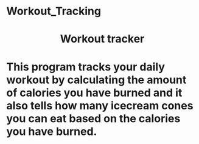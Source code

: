 # Workout_Tracking
<h1 align = "center">Workout tracker<h1>
 <p>This program tracks your daily workout by calculating the amount of calories you have burned and it also tells how many icecream cones you can eat based on the calories you have burned.</p>
